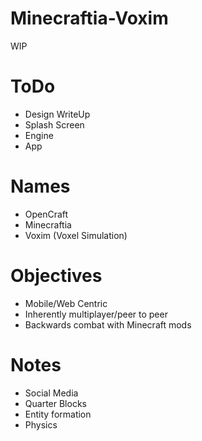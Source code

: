 # Minecraftia-Voxim
WIP

# ToDo
* Design WriteUp
* Splash Screen
* Engine
* App

# Names
* OpenCraft
* Minecraftia
* Voxim (Voxel Simulation)

# Objectives
* Mobile/Web Centric 
* Inherently multiplayer/peer to peer
* Backwards combat with Minecraft mods

# Notes
* Social Media
* Quarter Blocks
* Entity formation
* Physics

